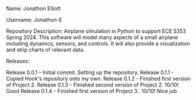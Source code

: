 Name: Jonathon Elliott

Username: Jonathon-E

Repository Description: Airplane simulation in Python to support ECE 5353 Spring 2024.
                        This software will model many aspects of a small airplane including dynamics, sensors, and controls.
                        It will also provide a visualization and strip charts of relevant data.

Releases:

Release 0.0.1 – Initial commit. Setting up the repository.
Release 0.1.1 - Copied Hook's repository onto my own.
Release 0.1.2 - Finished first version of Project 2.
Release 0.1.3 - Finished second version of Project 2. 10/10!  Good
Release 0.1.4 - Finished first version of Project 3.. 10/10!  Nice job
